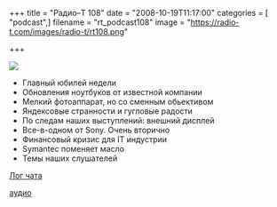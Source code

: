 +++
title = "Радио–Т 108"
date = "2008-10-19T11:17:00"
categories = [ "podcast",]
filename = "rt_podcast108"
image = "https://radio-t.com/images/radio-t/rt108.png"

+++

![](https://radio-t.com/images/radio-t/rt108.png)

- Главный юбилей недели
- Обновления ноутбуков от известной компании
- Мелкий фотоаппарат, но со сменным обьективом
- Яндексовые странности и гугловые радости
- По следам наших выступлений: внешний дисплей
- Все-в-одном от Sony. Очень вторично
- Финансовый кризис для IT индустрии
- Symantec поменяет масло
- Темы наших слушателей

[Лог чата](http://chat.radio-t.com/logs/radio-t-108.html)

[аудио](https://cdn.radio-t.com/rt_podcast108.mp3)
<audio src="https://cdn.radio-t.com/rt_podcast108.mp3" preload="none"></audio>
